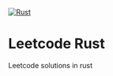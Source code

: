 [![Rust](https://github.com/gabrielseibel1/leetcoderust/actions/workflows/rust.yml/badge.svg)](https://github.com/gabrielseibel1/leetcoderust/actions/workflows/rust.yml)

# Leetcode Rust

Leetcode solutions in rust
